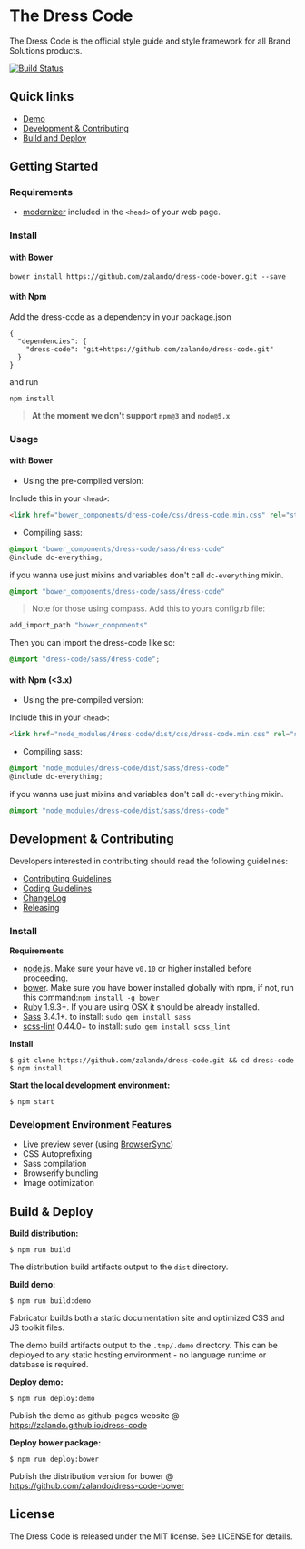 # The Dress Code

The Dress Code is the official style guide and style framework for all Brand Solutions products.

[![Build Status](https://travis-ci.org/zalando/dress-code.svg?branch=master)](https://travis-ci.org/zalando/dress-code)

## Quick links

* [Demo](http://zalando.github.io/dress-code/)
* [Development & Contributing](#development)
* [Build and Deploy](#build-and-deploy)

## Getting Started

### Requirements

* [modernizer](https://modernizr.com/) included in the ```<head>``` of your web page.

### Install

#### with Bower

```
bower install https://github.com/zalando/dress-code-bower.git --save
```

#### with Npm

Add the dress-code as a dependency in your package.json

```
{
  "dependencies": {
    "dress-code": "git+https://github.com/zalando/dress-code.git"
  }  
}
```

and run

```
npm install
```

> **At the moment we don't support ```npm@3``` and ```node@5.x```**

### Usage

#### with Bower

- Using the pre-compiled version:

Include this in your ```<head>```:

```html
<link href="bower_components/dress-code/css/dress-code.min.css" rel="stylesheet">
```

- Compiling sass:

```scss
@import "bower_components/dress-code/sass/dress-code"
@include dc-everything; 
```

if you wanna use just mixins and variables don't call ```dc-everything``` mixin.

```scss
@import "bower_components/dress-code/sass/dress-code" 
```

> Note for those using compass. Add this to yours config.rb file: 
```rb
add_import_path "bower_components"
```
Then you can import the dress-code like so: 
```scss
@import "dress-code/sass/dress-code";
```

#### with Npm (<3.x)

- Using the pre-compiled version:

Include this in your ```<head>```:

```html
<link href="node_modules/dress-code/dist/css/dress-code.min.css" rel="stylesheet">
```

- Compiling sass:

```scss
@import "node_modules/dress-code/dist/sass/dress-code" 
@include dc-everything; 
```

if you wanna use just mixins and variables don't call ```dc-everything``` mixin.

```scss
@import "node_modules/dress-code/dist/sass/dress-code" 
```



## <a name="development"> Development & Contributing

Developers interested in contributing should read the following guidelines:

- [Contributing Guidelines](docs/guides/CONTRIBUTING.md)
- [Coding Guidelines](docs/guides/CODING.md)
- [ChangeLog](CHANGELOG.md)
- [Releasing](docs/guides/RELEASING.md)

### Install

**Requirements**

* [node.js](http://nodejs.org). Make sure your have `v0.10` or higher installed before proceeding.
* [bower](http://bower.io/). Make sure you have bower installed globally with npm, if not, run this command:```npm install -g bower```
* [Ruby](https://www.ruby-lang.org/en/documentation/installation/) 1.9.3+. If you are using OSX it should be already installed.
* [Sass](http://sass-lang.com/install) 3.4.1+. to install: ```sudo gem install sass```
* [scss-lint](https://github.com/brigade/scss-lint) 0.44.0+ to install: ```sudo gem install scss_lint```

**Install**

```
$ git clone https://github.com/zalando/dress-code.git && cd dress-code
$ npm install
```

**Start the local development environment:**

```
$ npm start
```

### Development Environment Features

- Live preview sever (using [BrowserSync](http://www.browsersync.io/))
- CSS Autoprefixing
- Sass compilation
- Browserify bundling
- Image optimization

## <a name="build-and-deploy"> Build & Deploy

**Build distribution:**

```
$ npm run build
```

The distribution build artifacts output to the `dist` directory.


**Build demo:**

```
$ npm run build:demo
```

Fabricator builds both a static documentation site and optimized CSS and JS toolkit files.

The demo build artifacts output to the `.tmp/.demo` directory. This can be deployed to any static hosting environment - no language runtime or database is required.


**Deploy demo:**

```
$ npm run deploy:demo
```

Publish the demo as github-pages website @ https://zalando.github.io/dress-code


**Deploy bower package:**

```
$ npm run deploy:bower
```

Publish the distribution version for bower @ https://github.com/zalando/dress-code-bower  

## License

The Dress Code is released under the MIT license. See LICENSE for details.
